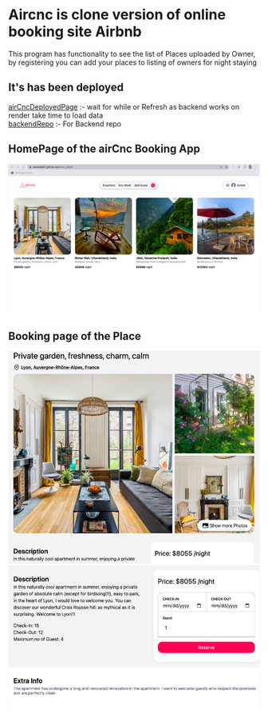 # Aircnc is clone version of online booking site Airbnb
  This program has functionality to see the list of Places uploaded by Owner, by registering you can add your places to listing of owners for night staying

## It's has been deployed 
<a href="https://ashishlal07.github.io/aircnc_client" target="_blank">airCncDeployedPage</a>  :- wait for while or Refresh as backend works on render take time to load data
<br/>
<a href="https://github.com/AshishLal07/aircnc_backend" target="_blank">backendRepo</a> :- For Backend repo 
    
    

## HomePage of the airCnc Booking App
![home page](public/HomePage.png)

## Booking page of the Place
![Booking Page](public/bookingPlace.png)
![Booking Page](public/bookingPlace(1).png)
